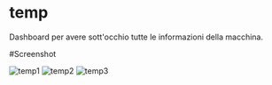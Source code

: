 # temp
Dashboard per avere sott'occhio tutte le informazioni della macchina.

#Screenshot

![temp1](https://user-images.githubusercontent.com/7837288/140042552-47e686d4-e179-44f1-8ca5-0695c59e3554.png)
![temp2](https://user-images.githubusercontent.com/7837288/140042562-47c8f3b7-8171-444a-95f0-84da1c322ebe.png)
![temp3](https://user-images.githubusercontent.com/7837288/140042571-cb001a10-646a-4478-bb5a-9a434030b04f.png)
